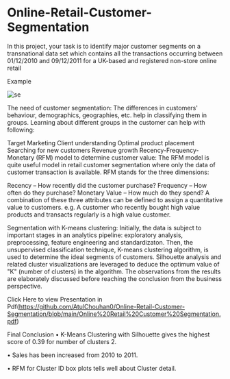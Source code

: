 # Online-Retail-Customer-Segmentation


In this project, your task is to identify major customer segments on a transnational data set which contains all the transactions occurring between 01/12/2010 and 09/12/2011 for a UK-based and registered non-store online retail

Example

![se](https://user-images.githubusercontent.com/89415202/156644417-4d0b27ec-3ac2-4fe8-9a35-90797037aeb7.png)


The need of customer segmentation: The differences in customers' behaviour, demographics, geographies, etc. help in classifying them in groups. Learning about different groups in the customer can help with following:

Target Marketing Client understanding Optimal product placement Searching for new customers Revenue growth Recency-Frequency-Monetary (RFM) model to determine customer value: The RFM model is quite useful model in retail customer segmentation where only the data of customer transaction is available. RFM stands for the three dimensions:

Recency – How recently did the customer purchase? Frequency – How often do they purchase? Monetary Value – How much do they spend? A combination of these three attributes can be defined to assign a quantitative value to customers. e.g. A customer who recently bought high value products and transacts regularly is a high value customer.

Segmentation with K-means clustering: Initially, the data is subject to important stages in an analytics pipeline: exploratory analysis, preprocessing, feature engineering and standardizaton. Then, the unsupervised classification technique, K-means clustering algorithm, is used to determine the ideal segments of customers. Silhouette analysis and related cluster visualizations are leveraged to deduce the optimum value of "K" (number of clusters) in the algorithm. The observations from the results are elaborately discussed before reaching the conclusion from the business perspective.

Click Here to view Presentation in Pdf(https://github.com/AtulChouhan0/Online-Retail-Customer-Segmentation/blob/main/Online%20Retail%20Customer%20Segmentation.pdf)

Final Conclusion
• K-Means Clustering with Silhouette gives the highest score of 0.39 for number of clusters 2.

• Sales has been increased from 2010 to 2011.

• RFM for Cluster ID box plots tells well about Cluster detail.
